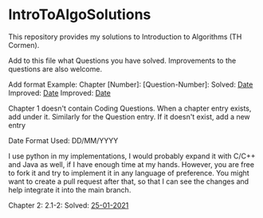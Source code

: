 # IntroToAlgoSolutions
This repository provides my solutions to Introduction to Algorithms (TH Cormen).

Add to this file what Questions you have solved. Improvements to the questions are also welcome.

Add format Example:
    Chapter [Number]:
        [Question-Number]:
            Solved: [Date](User-Url)
            Improved: [Date](User-Url)
            Improved: [Date](User-Url)

Chapter 1 doesn't contain Coding Questions.
When a chapter entry exists, add under it. Similarly for the Question entry. If it doesn't exist, add a new entry

Date Format Used: DD/MM/YYYY

I use python in my implementations, I would probably expand it with C/C++ and Java as well, if I have enough time at my hands.
However, you are free to fork it and try to implement it in any language of preference.
You might want to create a pull request after that, so that I can see the changes and help integrate it into the main branch.


Chapter 2:
    2.1-2:
        Solved: [25-01-2021](https://github.com/lov-1234)
